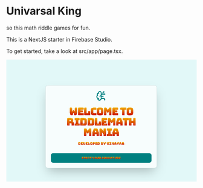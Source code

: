 # Univarsal King
so this math riddle games for fun.

This is a NextJS starter in Firebase Studio.

To get started, take a look at src/app/page.tsx.


![image alt](https://github.com/VinayakAsole/mathRiddle/blob/c0e2845bb3b0d964b12ea69a06b37ac421c34096/10.png)
